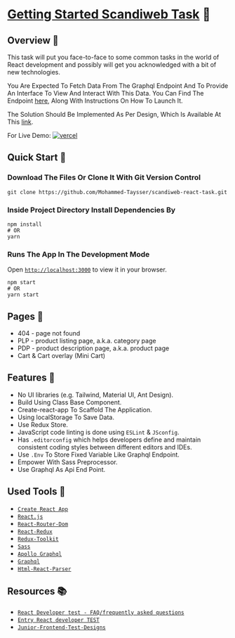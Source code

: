 # [Getting Started Scandiweb Task][live-demo] 🌠

## Overview 👀

This task will put you face-to-face to some common tasks in the world of React development and possibly will get you acknowledged with a bit of new technologies.

You Are Expected To Fetch Data From The Graphql Endpoint And To Provide An Interface To View And Interact With This Data. You Can Find The Endpoint [here](https://github.com/scandiweb/junior-react-endpoint), Along With Instructions On How To Launch It.

The Solution Should Be Implemented As Per Design, Which Is Available At This [link](https://www.figma.com/file/MSyCAqVy1UgNap0pvqH6H3/Junior-Frontend-Test-Designs-(Public)?node-id=150%3A1168).

For Live Demo: [![vercel](https://img.shields.io/badge/-vercel-05122A?style=plastic&logo=vercel)][live-demo]

## Quick Start 🚀

### Download The Files Or Clone It With Git Version Control

```shell
git clone https://github.com/Mohammed-Taysser/scandiweb-react-task.git
```

### Inside Project Directory Install Dependencies By

```shell
npm install
# OR
yarn
```

### Runs The App In The Development Mode

Open [`http://localhost:3000`](http://localhost:3000) to view it in your browser.

```shell
npm start
# OR
yarn start
```

## Pages 📃

- 404 - page not found
- PLP - product listing page, a.k.a. category page
- PDP - product description page, a.k.a. product page
- Cart & Cart overlay (Mini Cart)

## Features 💬

- No UI libraries (e.g. Tailwind, Material UI, Ant Design).
- Build Using Class Base Component.
- Create-react-app To Scaffold The Application.
- Using localStorage To Save Data.
- Use Redux Store.
- JavaScript code linting is done using `ESLint` & `JSconfig`.
- Has `.editorconfig` which helps developers define and maintain consistent coding styles between different editors and IDEs.
- Use `.Env` To Store Fixed Variable Like Graphql Endpoint.
- Empower With Sass Preprocessor.
- Use Graphql As Api End Point.

## Used Tools 🧰

- [`Create React App`](https://github.com/facebook/create-react-app)
- [`React.js`](https://reactjs.org/)
- [`React-Router-Dom`](https://reactrouter.com/docs/en/v6/getting-started/tutorial)
- [`React-Redux`](https://react-redux.js.org/)
- [`Redux-Toolkit`](https://redux-toolkit.js.org/)
- [`Sass`](https://sass-lang.com/)
- [`Apollo Graphql`](https://www.apollographql.com/docs/)
- [`Graphql`](https://graphql.org/)
- [`Html-React-Parser`](https://www.npmjs.com/package/html-react-parser)

## Resources 📚

- [`React Developer test - FAQ/frequently asked questions`](https://www.notion.so/00e72f0844a344dda28e19855d2fc34a?v=6f8d862cadc142cd9cb459fe721699ba)
- [`Entry React developer TEST`](https://www.notion.so/Entry-React-developer-TEST-39f601f8aa3f48ac88c4a8fefda304c1)
- [`Junior-Frontend-Test-Designs`](https://www.figma.com/file/MSyCAqVy1UgNap0pvqH6H3/Junior-Frontend-Test-Designs-(Public)?node-id=150%3A1168)

[live-demo]: https://scandiweb-task-react.vercel.app/
